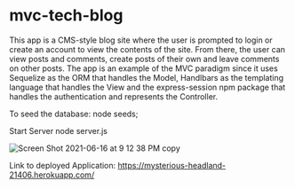 # mvc-tech-blog

This app is a CMS-style blog site where the user is prompted to login or create an account to view the contents of the site. From there, the user can view posts and comments, create posts of their own and leave comments on other posts.
The app is an example of the MVC paradigm since it uses Sequelize as the ORM that handles the Model, Handlbars as the templating language that handles the View and the express-session npm package that handles the authentication and represents the Controller.

To seed the database:
node seeds;

Start Server
node server.js

![Screen Shot 2021-06-16 at 9 12 38 PM copy](https://user-images.githubusercontent.com/78614719/122315322-d0284780-cee7-11eb-9938-67749439de83.jpg)

Link to deployed Application:
https://mysterious-headland-21406.herokuapp.com/
